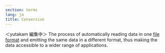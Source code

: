 ```yaml
---
section: terms
lang: ja
title: Conversion
---
```


＜yutakam 編集中＞
The process of automatically reading data in one [file format](/glossary/en/terms/file-format/) and emitting the same data in a different format, thus making the data accessible to a wider range of applications.
